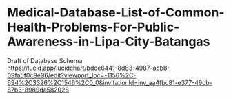 # Medical-Database-List-of-Common-Health-Problems-For-Public-Awareness-in-Lipa-City-Batangas

Draft of Database Schema <br>
https://lucid.app/lucidchart/bdce6441-8d83-4987-acb8-09fa5f0c9e96/edit?viewport_loc=-1156%2C-694%2C3326%2C1546%2C0_0&invitationId=inv_aa4fbc81-e377-49cb-87b3-8989da582028
